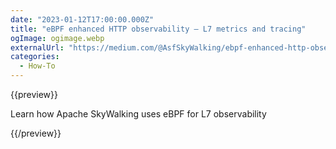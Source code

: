 ```yaml
---
date: "2023-01-12T17:00:00.000Z"
title: "eBPF enhanced HTTP observability — L7 metrics and tracing"
ogImage: ogimage.webp
externalUrl: "https://medium.com/@AsfSkyWalking/ebpf-enhanced-http-observability-l7-metrics-and-tracing-c9e7d4c5ffde"
categories:
  - How-To
---
```


{{preview}}

Learn how Apache SkyWalking uses eBPF for L7 observability

{{/preview}}
